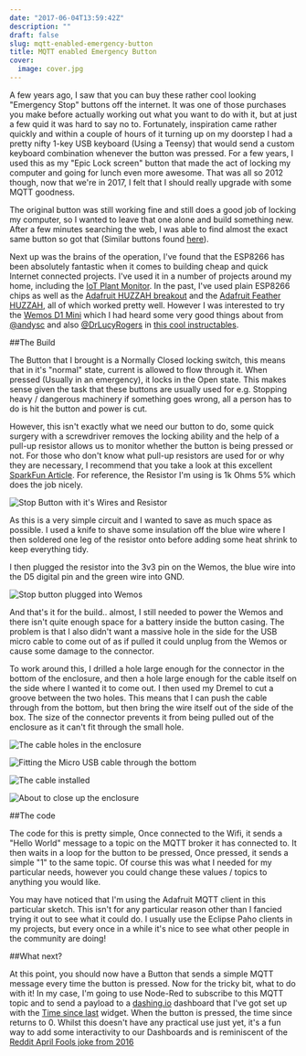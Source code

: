 ```yaml
---
date: "2017-06-04T13:59:42Z"
description: ""
draft: false
slug: mqtt-enabled-emergency-button
title: MQTT enabled Emergency Button
cover:
  image: cover.jpg
---
```




A few years ago, I saw that you can buy these rather cool looking "Emergency Stop" buttons off the internet. It was one of those purchases you make before actually working out what you want to do with it, but at just a few quid it was hard to say no to. Fortunately, inspiration came rather quickly and within a couple of hours of it turning up on my doorstep I had a pretty nifty 1-key USB keyboard (Using a Teensy) that would send a custom keyboard combination whenever the button was pressed. For a few years, I used this as my "Epic Lock screen" button that made the act of locking my computer and going for lunch even more awesome. That was all so 2012 though, now that we're in 2017, I felt that I should really upgrade with some MQTT goodness.

The original button was still working fine and still does a good job of locking my computer, so I wanted to leave that one alone and build something new. After a few minutes searching the web, I was able to find almost the exact same button so got that (Similar buttons found [here](https://www.amazon.co.uk/Waterproof-Emergency-Button-Normally-HRUS/dp/B01C1112F2/ref=sr_1_44?ie=UTF8&qid=1496581676&sr=8-44&keywords=Emergency+Stop+Push+Button)).

Next up was the brains of the operation, I've found that the ESP8266 has been absolutely fantastic when it comes to building cheap and quick Internet connected projects. I've used it in a number of projects around my home, including the [IoT Plant Monitor](/posts/2016/monitoring-houseplants-with-mqtt-and-the-esp8266/). In the past, I've used plain ESP8266 chips as well as the [Adafruit HUZZAH breakout](https://www.adafruit.com/product/2471) and the [Adafruit Feather HUZZAH](https://www.adafruit.com/product/2821), all of which worked pretty well. However I was interested to try the [Wemos D1 Mini](https://wiki.wemos.cc/products:d1:d1_mini) which I had heard some very good things about from [@andysc](https://twitter.com/andysc) and also [@DrLucyRogers](https://twitter.com/DrLucyRogers) in [this cool instructables](http://www.instructables.com/id/Connect-Your-Thing-to-the-Cloud-for-Less-Than-4/).

##The Build

The Button that I brought is a Normally Closed locking switch, this means that in it's "normal" state, current is allowed to flow through it. When pressed (Usually in an emergency), it locks in the Open state. This makes sense given the task that these buttons are usually used for e.g. Stopping heavy / dangerous machinery if something goes wrong, all a person has to do is hit the button and power is cut.

However, this isn't exactly what we need our button to do, some quick surgery with a screwdriver removes the locking ability and the help of a pull-up resistor allows us to monitor whether the button is being pressed or not. For those who don't know what pull-up resistors are used for or why they are necessary, I recommend that you take a look at this excellent [SparkFun Article](https://learn.sparkfun.com/tutorials/pull-up-resistors). For reference, the Resistor I'm using is 1k Ohms 5% which does the job nicely.

![Stop Button with it's Wires and Resistor](DSC_0342_resized.jpg)

As this is a very simple circuit and I wanted to save as much space as possible. I used a knife to shave some insulation off the blue wire where I then soldered one leg of the resistor onto before adding some heat shrink to keep everything tidy.

I then plugged the resistor into the 3v3 pin on the Wemos, the blue wire into the D5 digital pin and the green wire into GND.

![Stop button plugged into Wemos](DSC_0344_resized.jpg)

And that's it for the build.. almost, I still needed to power the Wemos and there isn't quite enough space for a battery inside the button casing. The problem is that I also didn't want a massive hole in the side for the USB micro cable to come out of as if pulled it could unplug from the Wemos or cause some damage to the connector.

To work around this, I drilled a hole large enough for the connector in the bottom of the enclosure, and then a hole large enough for the cable itself on the side where I wanted it to come out. I then used my Dremel to cut a groove between the two holes. This means that I can push the cable through from the bottom, but then bring the wire itself out of the side of the box. The size of the connector prevents it from being pulled out of the enclosure as it can't fit through the small hole.

![The cable holes in the enclosure](DSC_0335_resized.jpg)

![Fitting the Micro USB cable through the bottom](DSC_0336_resized.jpg)

![The cable installed](DSC_0337_resized.jpg)

![About to close up the enclosure](DSC_0347_resized.jpg)

##The code

The code for this is pretty simple, Once connected to the Wifi, it sends a "Hello World" message to a topic on the MQTT broker it has connected to. It then waits in a loop for the button to be pressed, Once pressed, it sends a simple "1" to the same topic. Of course this was what I needed for my particular needs, however you could change these values / topics to anything you would like.

<script src="https://gist.github.com/jpwsutton/8b36af5809d1938ee3ebe541c4d26606.js"></script>

You may have noticed that I'm using the Adafruit MQTT client in this particular sketch. This isn't for any particular reason other than I fancied trying it out to see what it could do. I usually use the Eclipse Paho clients in my projects, but every once in a while it's nice to see what other people in the community are doing!


##What next?

At this point, you should now have a Button that sends a simple MQTT message every time the button is pressed. Now for the tricky bit, what to do with it!
In my case, I'm going to use Node-Red to subscribe to this MQTT topic and to send a payload to a [dashing.io](http://dashing.io/) dashboard that I've got set up with the [Time since last](https://gist.github.com/hannesfostie/5420959) widget. When the button is pressed, the time since returns to 0. Whilst this doesn't have any practical use just yet, it's a fun way to add some interactivity to our Dashboards and is reminiscent of the [Reddit April Fools joke from 2016](https://www.reddit.com/r/thebutton/)

